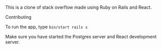 This is a clone of stack overflow made using Ruby on Rails and React.


Contributing

To run the app, type ``bin/start rails s``

Make sure you have started the Postgres server and React development server.
